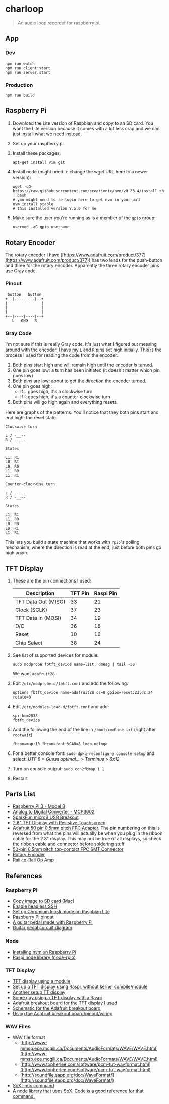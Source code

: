 # charloop

> An audio loop recorder for raspberry pi.

## App

### Dev

```
npm run watch
npm run client:start
npm run server:start
```

### Production

```
npm run build
```

## Raspberry Pi

1. Download the Lite version of Raspbian and copy to an SD card. You want the Lite version because it comes with a lot less crap and we can just install what we need instead.
1. Set up your raspberry pi.
1. Install these packages:

    ```
    apt-get install vim git
    ```

1. Install node (might need to change the wget URL here to a newer version):

    ```
    wget -qO- https://raw.githubusercontent.com/creationix/nvm/v0.33.4/install.sh | bash
    # you might need to re-login here to get nvm in your path
    nvm install stable
    # this installed version 8.5.0 for me
    ```

1. Make sure the user you're running as is a member of the `gpio` group:

    ```
    usermod -aG gpio username
    ```

## Rotary Encoder

The rotary encoder I have ([https://www.adafruit.com/product/377](https://www.adafruit.com/product/377)) has two leads for the push-button and three for the rotary encoder.  Apparently the three rotary encoder pins use Gray code.

### Pinout

```
 button   button
+--|---------|--+
|               |
|               |
|               |
+--|----|----|--+
   L   GND   R
```

### Gray Code

I'm not sure if this is really Gray code. It's just what I figured out messing around with the encoder. I have my `L` and `R` pins set high initially. This is the process I used for reading the code from the encoder:

1. Both pins start high and will remain high until the encoder is turned.
1. One pin goes low: a turn has been initiated (it doesn't matter which pin goes low)
1. Both pins are low: about to get the direction the encoder turned.
1. One pin goes high:
    - If `L` goes high, it's a clockwise turn
    - If `R` goes high, it's a counter-clockwise turn
1. Both pins will go high again and everything resets.

Here are graphs of the patterns. You'll notice that they both pins start and end high; the reset state.

```
Clockwise turn

L / -__--
R / --__-

States

L1, R1
L0, R1
L0, R0
L1, R0
L1, R1

```

```
Counter-clockwise turn

L / --__-
R / -__--

States

L1, R1
L1, R0
L0, R0
L0, R1
L1, R1
```

This lets you build a state machine that works with `rpio`'s polling mechanism, where the direction is read at the end, just before both pins go high again.

## TFT Display

1. These are the pin connections I used:

    Description | TFT Pin | Raspi Pin
    --- | --- | ---
    TFT Data Out (MISO) | 33 | 21
    Clock (SCLK) | 37 | 23
    TFT Data In (MOSI) | 34 | 19
    D/C | 36 | 18
    Reset | 10 | 16
    Chip Select | 38 | 24

1. See list of supported devices for module:

    ```
    sudo modprobe fbtft_device name=list; dmesg | tail -50
    ```

    We want `adafruit28`

1. Edit `/etc/modprobe.d/fbtft.conf` and add the following:

    ```
    options fbtft_device name=adafruit28 cs=0 gpios=reset:23,dc:24 rotate=0
    ```

1. Edit `/etc/modules-load.d/fbtft.conf` and add:

    ```
    spi-bcm2835
    fbtft_device
    ```

1. Add the following the end of the line in `/boot/cmdline.txt` (right after `rootwait`)

    ```
    fbcon=map:10 fbcon=font:VGA8x8 logo.nologo
    ```

1. For a better console font: `sudo dpkg-reconfigure console-setup` and select: _UTF 8 &gt; Guess optimal... &gt; Terminus &gt; 6x12_

1. Turn on console output: `sudo con2fbmap 1 1`

1. Restart


## Parts List

- [Raspberry Pi 3 - Model B](https://www.adafruit.com/product/3055)
- [Analog to Digital Converter - MCP3002](https://www.sparkfun.com/products/8636)
- [SparkFun microB USB Breakout](https://www.sparkfun.com/products/12035)
- [2.8" TFT Display with Resistive Touchscreen](https://www.adafruit.com/product/1774)
- [Adafruit 50 pin 0.5mm pitch FPC Adapter](https://www.adafruit.com/product/1492). The pin numbering on this is reversed from what the pins will actually be when you plug in the ribbon cable for the 2.8" display. This may not be true of all displays, so check the ribbon cable and connector before soldering stuff.
- [50-pin 0.5mm pitch top-contact FPC SMT Connector](https://www.adafruit.com/product/1773)
- [Rotary Encoder](https://www.adafruit.com/product/377)
- [Rail-to-Rail Op Amp](https://www.adafruit.com/product/808)

## References

### Raspberry Pi

- [Copy image to SD card (Mac)](https://www.raspberrypi.org/documentation/installation/installing-images/mac.md)
- [Enable headless SSH](https://hackernoon.com/raspberry-pi-headless-install-462ccabd75d0)
- [Set up Chromium kiosk mode on Raspbian Lite](https://tamarisk.it/raspberry-pi-kiosk-mode-using-raspbian-lite/)
- [Raspberry Pi pinout](https://pinout.xyz/)
- [A guitar pedal made with Raspberry Pi](https://www.electrosmash.com/pedal-pi)
- [Guitar pedal curcuit diagram](https://www.electrosmash.com/forum/pedal-pi/206-pedal-pi-circuit-analysis)

### Node

- [Installing nvm on Raspberry Pi](https://github.com/creationix/nvm)
- [Raspi node library (node-rpio)](https://github.com/jperkin/node-rpio)

### TFT Display

- [TFT display using a module](https://github.com/notro/fbtft/wiki/fbtft_device)
- [Set up a TFT display using Raspi, without kernel compile/module](https://www.raspberrypi.org/forums/viewtopic.php?p=1041032&sid=4cb043cb2d40b23e2e3464e0885018fe#p1041032)
- [Another setup TT display](http://lallafa.de/blog/2015/03/fbtft-setup-on-modern-raspbian/)
- [Some guy using a TFT display with a Raspi](http://www.whence.com/rpi/)
- [Adafruit breakout board for the TFT display I used](https://www.adafruit.com/product/1770)
- [Schematic for the Adafruit breakout board](https://learn.adafruit.com/adafruit-2-8-tft-touch-shield-v2/downloads)
- [Using the Adafruit breakout board/pinout/wiring](https://learn.adafruit.com/adafruit-2-dot-8-color-tft-touchscreen-breakout-v2/)

### WAV Files

- WAV file format
    - [http://www-mmsp.ece.mcgill.ca/Documents/AudioFormats/WAVE/WAVE.html](http://www-mmsp.ece.mcgill.ca/Documents/AudioFormats/WAVE/WAVE.html)
    - [http://www.topherlee.com/software/pcm-tut-wavformat.html](http://www.topherlee.com/software/pcm-tut-wavformat.html)
    - [http://soundfile.sapp.org/doc/WaveFormat/](http://soundfile.sapp.org/doc/WaveFormat/)
- [SoX linux command](http://sox.sourceforge.net/sox.html)
- [A node library that uses SoX. Code is a good reference for that command.](https://github.com/substack/baudio)


